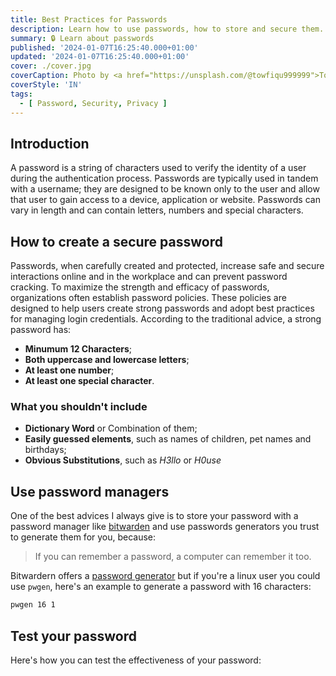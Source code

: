 ```yaml
---
title: Best Practices for Passwords
description: Learn how to use passwords, how to store and secure them.
summary: 🔒 Learn about passwords
published: '2024-01-07T16:25:40.000+01:00'
updated: '2024-01-07T16:25:40.000+01:00'
cover: ./cover.jpg
coverCaption: Photo by <a href="https://unsplash.com/@towfiqu999999">Towfiqu barbhuiya</a> on <a href="https://unsplash.com/photos/a-golden-padlock-sitting-on-top-of-a-keyboard-FnA5pAzqhMM">Unsplash</a>
coverStyle: 'IN'
tags:
  - [ Password, Security, Privacy ]
---
```


<script lang="ts">
  import PasswordCrack from '$custom/PasswordCrack.svelte';
</script>

## Introduction
A password is a string of characters used to verify the identity of a user during the authentication process.
Passwords are typically used in tandem with a username; they are designed to be known only to the user and allow that user to gain access to a device, application or website.
Passwords can vary in length and can contain letters, numbers and special characters.

## How to create a secure password
Passwords, when carefully created and protected, increase safe and secure interactions online and in the workplace and can prevent password cracking.
To maximize the strength and efficacy of passwords, organizations often establish password policies.
These policies are designed to help users create strong passwords and adopt best practices for managing login credentials.
According to the traditional advice, a strong password has:

* **Minumum 12 Characters**;
* **Both uppercase and lowercase letters**;
* **At least one number**;
* **At least one special character**.

### What you shouldn't include
* **Dictionary Word** or Combination of them;
* **Easily guessed elements**, such as names of children, pet names and birthdays;
* **Obvious Substitutions**, such as *H3llo* or *H0use*


## Use password managers
One of the best advices I always give is to store your password with a password manager like [bitwarden](https://bitwarden.com/) and use passwords generators you trust to generate them for you, because:
> If you can remember a password, a computer can remember it too.

Bitwardern offers a [password generator](https://bitwarden.com/password-generator/) but if you're a linux user you could use `pwgen`, here's an example to generate a password with 16 characters:
```bash
pwgen 16 1
```

## Test your password
Here's how you can test the effectiveness of your password:

<PasswordCrack />
